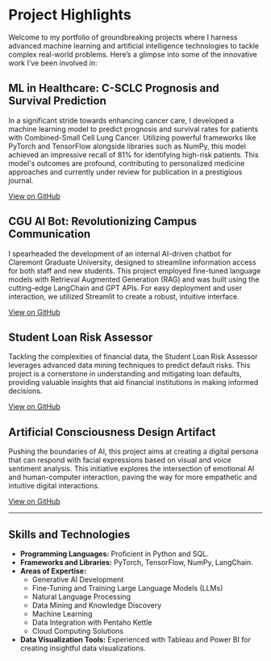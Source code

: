 # Project Highlights

Welcome to my portfolio of groundbreaking projects where I harness advanced machine learning and artificial intelligence technologies to tackle complex real-world problems. Here’s a glimpse into some of the innovative work I’ve been involved in:

## ML in Healthcare: C-SCLC Prognosis and Survival Prediction

In a significant stride towards enhancing cancer care, I developed a machine learning model to predict prognosis and survival rates for patients with Combined-Small Cell Lung Cancer. Utilizing powerful frameworks like PyTorch and TensorFlow alongside libraries such as NumPy, this model achieved an impressive recall of 81% for identifying high-risk patients. This model's outcomes are profound, contributing to personalized medicine approaches and currently under review for publication in a prestigious journal.

[View on GitHub](#https://github.com/Parzon/C-SCLC-PrognosisML)

## CGU AI Bot: Revolutionizing Campus Communication

I spearheaded the development of an internal AI-driven chatbot for Claremont Graduate University, designed to streamline information access for both staff and new students. This project employed fine-tuned language models with Retrieval Augmented Generation (RAG) and was built using the cutting-edge LangChain and GPT APIs. For easy deployment and user interaction, we utilized Streamlit to create a robust, intuitive interface.

[View on GitHub](#insert-link)

## Student Loan Risk Assessor

Tackling the complexities of financial data, the Student Loan Risk Assessor leverages advanced data mining techniques to predict default risks. This project is a cornerstone in understanding and mitigating loan defaults, providing valuable insights that aid financial institutions in making informed decisions.

[View on GitHub](#insert-link)

## Artificial Consciousness Design Artifact

Pushing the boundaries of AI, this project aims at creating a digital persona that can respond with facial expressions based on visual and voice sentiment analysis. This initiative explores the intersection of emotional AI and human-computer interaction, paving the way for more empathetic and intuitive digital interactions.

[View on GitHub](#insert-link)

---

## Skills and Technologies

- **Programming Languages:** Proficient in Python and SQL.
- **Frameworks and Libraries:** PyTorch, TensorFlow, NumPy, LangChain.
- **Areas of Expertise:**
  - Generative AI Development
  - Fine-Tuning and Training Large Language Models (LLMs)
  - Natural Language Processing
  - Data Mining and Knowledge Discovery
  - Machine Learning
  - Data Integration with Pentaho Kettle
  - Cloud Computing Solutions
- **Data Visualization Tools:** Experienced with Tableau and Power BI for creating insightful data visualizations.
